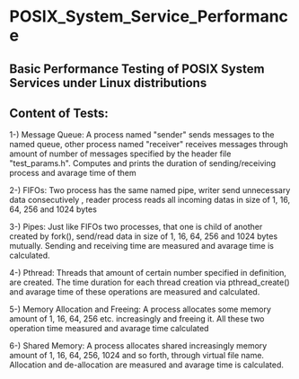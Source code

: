 # POSIX_System_Service_Performance
## Basic Performance Testing of POSIX System Services under Linux distributions 

## Content of Tests:

1-) Message Queue: A process named "sender" sends messages to the named queue, other process named "receiver" receives messages through amount of number of messages specified by the header file "test_params.h". Computes and prints the duration of sending/receiving process and avarage time of them   

2-) FIFOs: Two process has the same named pipe, writer send unnecessary data consecutively , reader process reads all incoming datas in size of 1, 16, 64,  256 and 1024 bytes 

3-) Pipes: Just like FIFOs two processes, that one is child of another created by fork(), send/read data in size of 1, 16, 64,  256 and 1024 bytes mutually. Sending and receiving time are measured and avarage time is calculated.

4-) Pthread: Threads that amount of certain number specified in definition, are created. The time duration for each thread creation via pthread_create() and avarage time of these operations are measured and calculated. 

5-) Memory Allocation and Freeing: A process allocates some memory amount of 1, 16, 64, 256 etc. increasingly and freeing it. All these two operation time measured and avarage time calculated

6-) Shared Memory: A process allocates shared increasingly memory amount of 1, 16, 64,  256, 1024 and so forth,  through virtual file name. Allocation and de-allocation are measured and avarage time is calculated.